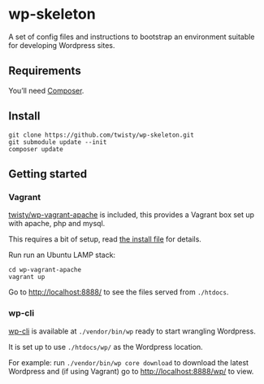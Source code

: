 # wp-skeleton

A set of config files and instructions to bootstrap an environment suitable for developing Wordpress sites.

## Requirements

You’ll need [Composer](http://getcomposer.org/).

## Install

    git clone https://github.com/twisty/wp-skeleton.git  
    git submodule update --init  
    composer update

## Getting started

### Vagrant

[twisty/wp-vagrant-apache](https://github.com/twisty/wp-vagrant-apache) is included, this provides a Vagrant box set up with apache, php and mysql.

This requires a bit of setup, read [the install file](https://github.com/twisty/wp-vagrant-apache/blob/master/INSTALL.md) for details.

Run run an Ubuntu LAMP stack:

    cd wp-vagrant-apache  
    vagrant up

Go to [http://localhost:8888/](http://localhost:8888/) to see the files served from `./htdocs`.

### wp-cli

[wp-cli](http://wp-cli.org/) is available at `./vendor/bin/wp` ready to start wrangling Wordpress.  

It is set up to use `./htdocs/wp/` as the Wordpress location.

For example: run `./vendor/bin/wp core download` to download the latest Wordpress and (if using Vagrant) go to [http://localhost:8888/wp/](http://localhost:8888/wp/) to view.
